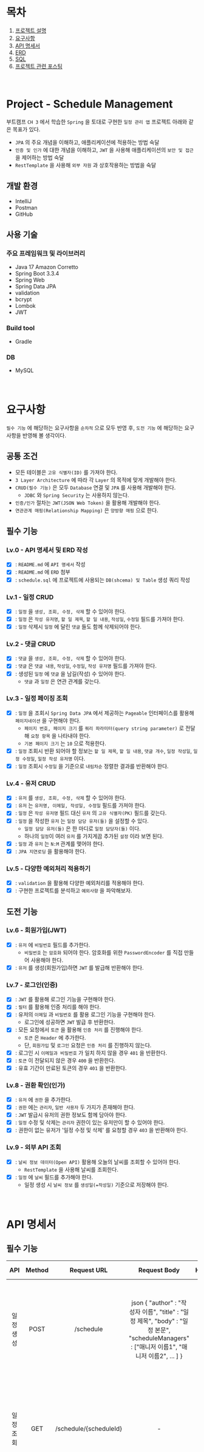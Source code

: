 # 목차
1. [프로젝트 설명](#project---schedule-management)
2. [요구사항](#요구사항)
3. [API 명세서](#api-명세서)
4. [ERD](#erd)
5. [SQL](#sql)
6. [프로젝트 관련 포스팅](#구현-및-트러블-슈팅-관련-포스팅)
<br/><br/><br/>

# Project - Schedule Management
부트캠프 `CH 3` 에서 학습한 `Spring` 을 토대로 구현한 `일정 관리 앱` 프로젝트 아래와 같은 목표가 있다.
- `JPA` 의 주요 개념을 이해하고, 애플리케이션에 적용하는 방법 숙달
- `인증 및 인가` 에 대한 개념을 이해하고, `JWT` 을 사용해 애플리케이션의 `보안 및 접근` 을 제어하는 방법 숙달
- `RestTemplate` 을 사용해 `외부 자원` 과 상호작용하는 방법을 숙달

## 개발 환경
- IntelliJ
- Postman
- GitHub

## 사용 기술
### 주요 프레임워크 및 라이브러리
- Java 17 Amazon Corretto
- Spring Boot 3.3.4
- Spring Web
- Spring Data JPA
- validation
- bcrypt
- Lombok
- JWT

### Build tool
- Gradle

### DB
- MySQL
<br/><br/><br/>

# 요구사항
`필수 기능` 에 해당하는 요구사항을 `순차적` 으로 모두 반영 후, `도전 기능` 에 해당하는 요구사항을 반영해 볼 생각이다.

## 공통 조건
- 모든 테이블은 `고유 식별자(ID)` 를 가져야 한다.
- `3 Layer Architecture` 에 따라 각 `Layer` 의 목적에 맞게 개발해야 한다.
- `CRUD(필수 기능)` 은 모두 `Database` 연결 및 `JPA` 를 사용해 개발해야 한다.
  - `JDBC` 와 `Spring Security` 는 사용하지 않는다.
- `인증/인가` 절차는 `JWT(JSON Web Token)` 을 활용해 개발해야 한다.
- `연관관계 매핑(Relationship Mapping)` 은 `양방향 매핑` 으로 한다.

## 필수 기능
### Lv.0 - API 명세서 및 ERD 작성
- [x] : `README.md` 에 `API 명세서` 작성
- [x] : `README.md` 에 `ERD` 첨부
- [x] : `schedule.sql` 에 프로젝트에 사용되는 `DB(shcema) 및 Table` 생성 쿼리 작성

### Lv.1 - 일정 CRUD
- [x] : `일정` 을 `생성, 조회, 수정, 삭제` 할 수 있어야 한다.
- [x] : `일정` 은 `작성 유저명`, `할 일 제목`, `할 일 내용`, `작성일`, `수정일` 필드를 가져야 한다.
- [x] : `일정` 삭제시 `일정` 에 달린 `댓글` 들도 함께 삭제되어야 한다.

### Lv.2 - 댓글 CRUD
- [x] : `댓글` 을 `생성, 조회, 수정, 삭제` 할 수 있어야 한다.
- [x] : `댓글` 은 `댓글 내용`, `작성일`, `수정일`, `작성 유저명` 필드를 가져야 한다.
- [x] : 생성된 `일정` 에 `댓글` 을 남길(작성) 수 있어야 한다.
  - `댓글` 과 `일정` 은 연관 관계를 갖는다.

### Lv.3 - 일정 페이징 조회
- [x] : `일정` 을 조회시 `Spring Data JPA` 에서 제공하는 `Pageable` 인터페이스를 활용해 `페이지네이션` 을 구현해야 한다.
  - `페이지 번호, 페이지 크기` 를 `쿼리 파라미터(query string parameter)` 로 전달해 `요청 항목` 을 나타내야 한다.
  - `기본 페이지 크기` 는 `10` 으로 적용한다.
- [x] : `일정` 조회시 반환 되어야 할 정보는 `할 일 제목`, `할 일 내용`, `댓글 개수`, `일정 작성일`, `일정 수정일`, `일정 작성 유저명` 이다.
- [x] : `일정` 조회시 `수정일` 을 기준으로 `내림차순` 정렬한 결과를 반환해야 한다.

### Lv.4 - 유저 CRUD
- [x] : `유저` 를 `생성, 조회, 수정, 삭제` 할 수 있어야 한다.
- [x] : `유저` 는 `유저명, 이메일, 작성일, 수정일` 필드를 가져야 한다.
- [x] : `일정` 은 `작성 유저명` 필드 대신 `유저` 의 `고유 식별자(PK)` 필드를 갖는다.
- [x] : `일정` 을 작성한 `유저` 는 `일정 담당 유저(들)` 을 설정할 수 있다.
  - `일정 담당 유저(들)` 은 한 마디로 `일정 담당자(들)` 이다.
  - 하나의 `일정`이 여러 `유저` 를 가지게끔 추가된 `설정` 이라 보면 된다.
- [x] : `일정` 과 `유저` 는 `N:M` 관계를 맺어야 한다.
- [x] : `JPA 지연로딩` 을 활용해야 한다.

### Lv.5 - 다양한 예외처리 적용하기
- [x] : `validation` 을 활용해 다양한 예외처리를 적용해야 한다.
- [x] : 구현한 프로젝트를 분석하고 `예외사항` 을 파악해보자.

## 도전 기능
### Lv.6 - 회원가입(JWT)
- [x] : `유저` 에 `비밀번호` 필드를 추가한다.
  - `비밀번호` 는 `암호화` 되어야 한다. 암호화를 위한 `PasswordEncoder` 를 직접 만들어 사용해야 한다.
- [x] : `유저` 를 생성(회원가입)하면 `JWT` 를 발급해 반환해야 한다.

### Lv.7 - 로그인(인증)
- [x] : `JWT` 를 활용해 로그인 기능을 구현해야 한다.
- [x] : `필터` 를 활용해 인증 처리를 해야 한다.
- [x] : 유저의 `이메일` 과 `비밀번호` 를 활용 로그인 기능을 구현해야 한다.
  - 로그인에 성공하면 `JWT` 발급 후 반환한다.
- [x] : 모든 요청에서 `토큰` 을 활용해 `인증 처리` 를 진행해야 한다.
  - `토큰` 은 `Header` 에 추가한다.
  - 단, `회원가입` 및 `로그인` 요청은 `인증 처리` 를 진행하지 않는다.
- [x] : 로그인 시 `이메일과 비밀번호` 가 일치 하지 않을 경우 `401` 을 반환한다.
- [x] : `토큰` 이 전달되지 않은 경우 `400` 을 반환한다.
- [x] : 유효 기간이 만료된 토큰의 경우 `401` 을 반환한다.

### Lv.8 - 권환 확인(인가)
- [x] : `유저` 에 `권한` 을 추가한다.
- [x] : `권한` 에는 `관리자`, `일반 사용자` 두 가지가 존재해야 한다.
- [x] : `JWT` 발급시 유저의 권한 정보도 함께 담아야 한다.
- [x] : `일정` 수정 및 삭제는 `관리자` 권한이 있는 유저만이 할 수 있어야 한다.
- [x] : 권한이 없는 유저가 '일정 수정 및 삭제' 를 요청할 경우 `403` 을 반환해야 한다.

### Lv.9 - 외부 API 조회
- [x] : `날씨 정보 데이터(Open API)` 활용해 오늘의 날씨를 조회할 수 있어야 한다.
  - `RestTemplate` 을 사용해 날씨를 조회한다.
- [x] : `일정` 에 `날씨` 필드를 추가해야 한다.
  - 일정 생성 시 `날씨 정보` 를 `생성일(=작성일)` 기준으로 저장해야 한다.
<br/><br/><br/>

# API 명세서
## 필수 기능
|   API    | Method |        Request URL         |                                                     Request Body                                                     |   HttpStatus   |                                                                         Response Body                                                                         |
|:--------:|:------:|:--------------------------:|:--------------------------------------------------------------------------------------------------------------------:|:--------------:|:-------------------------------------------------------------------------------------------------------------------------------------------------------------:|
|  일정 생성   |  POST  |         /schedule          | json { "author" : "작성자 이름", "title" : "일정 제목", "body" : "일정 본문", "scheduleManagers" : ["매니저 이름1", "매니저 이름2", ... ] } |  201 Created   |                json { "id" : "일정 ID", "author" : "작성자 이름", "title" : "일정 제목", "body" : "일정 본문", "createAt" : "일정 생성일", "updateAt" : "일정 수정일" }                |
|  일정 조회   |  GET   |   /schedule/{scheduleId}   |                                                          -                                                           |     200 OK     |                json { "id" : "일정 ID", "author" : "작성자 이름", "title" : "일정 제목", "body" : "일정 본문", "createAt" : "일정 생성일", "updateAt" : "일정 수정일" }                |
| 일정 목록 조회 |  GET   | /schedule/search-condition |                                                          -                                                           |     200 OK     |   json { "scheduleList" : { "id" : "일정 ID", "author" : "작성자 이름", "title" : "일정 제목", "body" : "일정 본문", "createAt" : "일정 생성일", "updateAt" : "일정 수정일" }, ... }   |
|  일정 수정   |  PUT   |   /schedule/{scheduleId}   |                                     json { "title" : "일정 제목", "body" : "일정 본문" }                                     | 204 No Content |                                                                               -                                                                               |
|  일정 삭제   | DELETE |   /schedule/{scheduleId}   |                                                          -                                                           | 204 No Content |                                                                               -                                                                               |
|  댓글 생성   |  POST  |   /comment/{scheduleId}    |                                    json { body" : "댓글 본문", "author" : "작성자 이름" }                                     |  201 Created   |             json { "id" : "댓글 ID", "body" : "댓글 본문", "createAt" : "댓글 작성일", "updateAt" : "댓글 수정일", "author" : "작성자 이름", "scheduleId" : "일정 ID" }              |
|  댓글 조회   |  GET   |    /comment/{commentId}    |                                                          -                                                           |     200 OK     |             json { "id" : "댓글 ID", "body" : "댓글 본문", "createAt" : "댓글 작성일", "updateAt" : "댓글 수정일", "author" : "작성자 이름", "scheduleId" : "일정 ID" }              |
| 댓글 목록 조회 |  GET   | /comment/search-condition  |                                                          -                                                           |     200 OK     | json { "commentList" : { "id" : "댓글 ID", "body" : "댓글 본문", "createAt" : "댓글 작성일", "updateAt" : "댓글 수정일", "author" : "작성자 이름", "scheduleId" : "일정 ID" }, ... } |
|  댓글 수정   |  PUT   |    /comment/{commentId}    |                                              json { "body" : "댓글 본문" }                                               | 204 No Content |                                                                               -                                                                               |
|  댓글 삭제   | DELETE |    /comment/{commentId}    |                                                          -                                                           | 204 No Content |                                                                               -                                                                               |
|  유저 생성   |  POST  |          /member           |                                       json { "name" : "이름", "email" : "이메일" }                                        |  201 Created   |                                json { "id" : "유저 ID", "name" : "이름", "email" : "이메일", "createAt" : "등록일", "updateAt" : "수정일" }                                |
|  유저 조회   |  GET   |     /member/{memberId}     |                                                          -                                                           |     200 OK     |                                json { "id" : "유저 ID", "name" : "이름", "email" : "이메일", "createAt" : "등록일", "updateAt" : "수정일" }                                |
| 유저 목록 조회 |  GET   |  /member/search-condition  |                                                          -                                                           |     200 OK     |                    json { "memberList" : { "id" : "유저 ID", "name" : "이름", "email" : "이메일", "createAt" : "등록일", "updateAt" : "수정일" }, ... }                    |
|  유저 수정   |  PUT   |     /member/{memberId}     |                                                json { "name" : "이름" }                                                | 204 No Content |                                                                               -                                                                               |
|  유저 삭제   | DELETE |     /member/{memberId}     |                                                          -                                                           | 204 No Content |                                                                               -                                                                               |

## 도전 기능
|       API        | Method |        Request URL         |        Request Header         |                                          Request Body                                           |   HttpStatus   |                                                                                                            Response Body                                                                                                            |
|:----------------:|:------:|:--------------------------:|:-----------------------------:|:-----------------------------------------------------------------------------------------------:|:--------------:|:-----------------------------------------------------------------------------------------------------------------------------------------------------------------------------------------------------------------------------------:|
|      회원 가입       |  POST  |        /member/join        |               -               |                  json { "name" : "이름", "email" : "이메일", "password" : "비밀번호" }                   |  201 Created   |                         json { "member" : { "id" : "유저 ID", "name" : "이름", "email" : "이메일", "createAt" : "등록일", "updateAt" : "수정일" }, "token" : { "accessToken" : "엑세스 토큰", "refreshToken" : "리프레시 토큰" } }                          |
|       로그인        |  POST  |       /member/logIn        |               -               |                          json { "email" : "이메일", "password" : "비밀번호" }                          |     200 OK     |                         json { "member" : { "id" : "유저 ID", "name" : "이름", "email" : "이메일", "createAt" : "등록일", "updateAt" : "수정일" }, "token" : { "accessToken" : "엑세스 토큰", "refreshToken" : "리프레시 토큰" } }                          |
|       로그아웃       |  POST  |       /member/logOut       | Authorization : Refresh Token |                                                -                                                | 204 No Content |                                                                                                                  -                                                                                                                  |
|      회원 조회       |  GET   |          /member           | Authorization : Access Token  |                                                -                                                |     200 OK     |                                                                   json { "id" : "유저 ID", "name" : "이름", "email" : "이메일", "createAt" : "등록일", "updateAt" : "수정일" }                                                                   |
|     회원 목록 조회     |  GET   |  /member/search-condition  | Authorization : Access Token  |                                                -                                                |     200 OK     |                                                       json { "memberList" : { "id" : "유저 ID", "name" : "이름", "email" : "이메일", "createAt" : "등록일", "updateAt" : "수정일" }, ... }                                                       |
|     회원 정보 수정     |  PUT   |          /member           | Authorization : Access Token  |                                     json { "name" : "이름" }                                      | 204 No Content |                                                                                                                  -                                                                                                                  |
|      회원 삭제       | DELETE |          /member           | Authorization : Access Token  |                                                -                                                | 204 No Content |                                                                                                                  -                                                                                                                  |
|      일정 생성       |  POST  |         /schedule          | Authorization : Access Token  | json { "title" : "일정 제목", "body" : "일정 본문", "scheduleManagers" : ["매니저 이름1", "매니저 이름2", ... ] } |  201 Created   |                           json { "id" : "일정 ID", "authorName" : "작성자 이름", "title" : "일정 제목", "body" : "일정 본문", "weather" : "날씨", "createAt" : "일정 생성일", "updateAt" : "일정 수정일", "commentCount" : "댓글 개수" }                           |
|      일정 조회       |  GET   |   /schedule/{scheduleId}   | Authorization : Access Token  |                                                -                                                |     200 OK     |                           json { "id" : "일정 ID", "authorName" : "작성자 이름", "title" : "일정 제목", "body" : "일정 본문", "weather" : "날씨", "createAt" : "일정 생성일", "updateAt" : "일정 수정일", "commentCount" : "댓글 개수" }                           |
|     일정 목록 조회     |  GET   | /schedule/search-condition | Authorization : Access Token  |                                                -                                                |     200 OK     | json { "scheduleList" : [ { "id" : "일정 ID", "authorName" : "작성자 이름", "title" : "일정 제목", "body" : "일정 본문", "weather" : "날씨", "createAt" : "일정 생성일", "updateAt" : "일정 수정일", "commentCount" : "댓글 개수" }, ... ], "pageable" : { ... } } |
|      일정 수정       |  PUT   |   /schedule/{scheduleId}   | Authorization : Access Token  |                          json { "title" : "일정 제목", "body" : "일정 본문" }                           | 204 No Content |                                                                                                                  -                                                                                                                  |
|      일정 삭제       | DELETE |   /schedule/{scheduleId}   | Authorization : Access Token  |                                                -                                                | 204 No Content |                                                                                                                  -                                                                                                                  |
|      댓글 생성       |  POST  |   /comment/{scheduleId}    | Authorization : Access Token  |                                    json { body" : "댓글 본문" }                                     |  201 Created   |                                                json { "id" : "댓글 ID", "body" : "댓글 본문", "author" : "작성자 이름", "createAt" : "댓글 작성일", "updateAt" : "댓글 수정일", "scheduleId" : "일정 ID" }                                                 |
|      댓글 조회       |  GET   |    /comment/{commentId}    | Authorization : Access Token  |                                                -                                                |     200 OK     |                                                json { "id" : "댓글 ID", "body" : "댓글 본문", "author" : "작성자 이름", "createAt" : "댓글 작성일", "updateAt" : "댓글 수정일", "scheduleId" : "일정 ID" }                                                 |
|     댓글 목록 조회     |  GET   | /comment/search-condition  | Authorization : Access Token  |                                                -                                                |     200 OK     |                                  json { "commentList" : [ { "id" : "댓글 ID", "body" : "댓글 본문", "author" : "작성자 이름", "createAt" : "댓글 작성일", "updateAt" : "댓글 수정일", "scheduleId" : "일정 ID" }, ... ] }                                  |
|      댓글 수정       |  PUT   |    /comment/{commentId}    | Authorization : Access Token  |                                    json { "body" : "댓글 본문" }                                    | 204 No Content |                                                                                                                  -                                                                                                                  |
|      댓글 삭제       | DELETE |    /comment/{commentId}    | Authorization : Access Token  |                                                -                                                | 204 No Content |                                                                                                                  -                                                                                                                  |
| Access Token 재발급 |  POST  |       /token/reissue       | Authorization : Refresh Token |                                                -                                                |     200 OK     |                                                                                            json { "accessToken" : "재발급한 Access Token" }                                                                                             |

<br/><br/>

# ERD
## 필수 기능
### Lv.1
![ERD - Essential Functions(1)](images/ERD%20-%20Essential%20Functions.Level01.png)

### Lv.2
![ERD - Essential Functions(2)](images/ERD%20-%20Essential%20Functions.Level02.png)

### Lv.4
![ERD - Essential Functions(3)](images/ERD%20-%20Essential%20Functions.Level04.png)

## 도전 기능
### Lv.1 ~ 3
![ERD - Challenge Functions(1)](images/ERD%20-%20Challenge%20Functions.png)

### Lv.4
![ERD - Challenge Functions(2)](images/ERD%20-%20Challenge%20Fuctions.2.png)
<br/><br/><br/>

# SQL
DB 스키마와 해당 스키마의 테이블을 생성하는 `Query` 를 나열한 것, 요구사항에 명시한 대로 `schedule.sql` 도 작성해 두었다.

## 필수 기능
```mysql
# Database(schema) 생성
CREATE DATABASE schedule_management_jpa;

# Lv.1 요구사항 : 'schedule' 테이블 생성
CREATE TABLE schedule (
    id bigint not null auto_increment,
    author varChar(20) not null,
    title varChar(100) not null,
    body varChar(250) not null,
    create_at timestamp not null,
    update_at timestamp not null,
    primary key (id)
);

# Lv.2 요구사항 : 'comment' 테이블 생성
CREATE TABLE comment (
    id bigint not null auto_increment,
    body varChar(150) not null,
    create_at timestamp not null,
    update_at timestamp not null,
    author varChar(20) not null,
    schedule_id bigint not null,
    primary key (id),
    foreign key (schedule_id) references schedule (id)
);

# Lv.4 요구사항
# Database(= schedule_management_jpa) Table 삭제
use schedule_management_jpa;
drop table comment;
drop table schedule;

-- 'member' 테이블 생성
CREATE TABLE member (
    id bigint not null auto_increment,
    name varChar(20) not null,
    email varCHar(350) not null,
    create_at timestamp not null,
    update_at timestamp not null,
    primary key (id)
);

# 'schedule' 테이블 생성
CREATE TABLE schedule (
    id bigint not null auto_increment,
    title varChar(100) not null,
    body varChar(250) not null,
    create_at timestamp not null,
    update_at timestamp not null,
    member_id bigint not null,
    primary key (id),
    foreign key (member_id) references member (id)
);

# 'comment' 테이블 생성
CREATE TABLE comment (
    id bigint not null auto_increment,
    body varChar(150) not null,
    create_at timestamp not null,
    update_at timestamp not null,
    author varChar(20) not null,
    schedule_id bigint not null,
    primary key (id),
    foreign key (schedule_id) references schedule (id)
);

# 'schedule_manager' 테이블 생성
CREATE TABLE schedule_manager (
    id bigint not null auto_increment,
    schedule_id bigint not null,
    member_id bigint not null,
    primary key (id),
    foreign key (schedule_id) references schedule (id),
    foreign key (member_id) references member (id)
);
```

## 도전 기능
```mysql
-- 'member' 테이블 생성
CREATE TABLE member (
    id bigint not null auto_increment,
    name varChar(20) not null,
    email varchar(350) not null,
    password varchar(255) not null,
    role varChar(20) not null,
    create_at timestamp not null,
    update_at timestamp not null,
    primary key (id),
    unique index email_unique (email ASC) visible
);

-- 'schedule' 테이블 생성
CREATE TABLE schedule (
    id bigint not null auto_increment,
    title varChar(100) not null,
    body varChar(250) not null,
    weather varChar(30) not null,
    create_at timestamp not null,
    update_at timestamp not null,
    member_id bigint not null,
    primary key (id),
    foreign key (member_id) references member (id)
);

-- 'comment' 테이블 생성
CREATE TABLE comment (
    id bigint not null auto_increment,
    body varChar(150) not null,
    author_id bigint not null,
    create_at timestamp not null,
    update_at timestamp not null,
    schedule_id bigint not null,
    primary key (id),
    foreign key (schedule_id) references schedule (id)
);

-- 'schedule_manager' 테이블 생성
CREATE TABLE schedule_manager (
    id bigint not null auto_increment,
    schedule_id bigint not null,
    member_id bigint not null,
    primary key (id),
    foreign key (schedule_id) references schedule (id),
    foreign key (member_id) references member (id)
);

-- 'refresh_token' 테이블 생성
CREATE TABLE refresh_token (
    id bigint not null auto_increment,
    refresh_token varChar(350) not null,
    primary key (id)
);

-- 관리자(ADMIN)용 계정 생성
INSERT INTO member (name, email, password, role, create_at, update_at)
VALUES ('관리자', 'root@gmail.com', '$2a$04$tbGequEs0rH.Q.ERNIyjJexuWTdQ.22sUYrd4Uhb1nYy9RSVGM5dG', 'ADMIN', now(), now());
```
<br/><br/>

# 구현 및 트러블 슈팅 관련 포스팅
해당 프로젝트 진행간 `구현 및 문제 해결` 에 대한 내용을 다룬 포스팅 목록, 링크를 클릭하면 포스팅을 작성한 개인 블로그로 이동된다.
- [일정 생성, 조회 API 테스트 - 요청 파라미터 검증 문제 파악](https://development-diary-for-me.tistory.com/173)
- [일정 수정, 삭제 API 테스트 - '수정' 기능 수행후 반환 값이 꼭 있어야 할까?](https://development-diary-for-me.tistory.com/174)
- [댓글 CRUD API 테스트 - 'Cascade(영속성 전이)' 활용하기](https://development-diary-for-me.tistory.com/175)
- [기묘한 모험 - '1:N' 관계에서의 전체 조회](https://development-diary-for-me.tistory.com/176)
- [N:M(다대다) 관계 풀어내기](https://development-diary-for-me.tistory.com/177)
- [도전 기능 요구사항 반영 도중 발생한 이슈](https://development-diary-for-me.tistory.com/178)
- [리팩토링(1) - 필터 예외 핸들링](https://development-diary-for-me.tistory.com/179)
- [리팩토링(2) - 로그인/로그아웃 및 Member CRUD 수정](https://development-diary-for-me.tistory.com/180)
- [리팩토링(3) - AccessToken 재발급 및 관리자 계정](https://development-diary-for-me.tistory.com/182)
- [리팩토링(4) - 일정에 날짜 추가 및 Schedule CRUD 수정](https://development-diary-for-me.tistory.com/183)
- [리팩토링(5) - Comment CRUD 수정](https://development-diary-for-me.tistory.com/184)